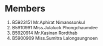 Members
======
  1. B5923151 Mr.Aphirat Nimanssonkul 
  2. B5910991 Miss.Julaluck Phongchaumdee
  3. B5920914 Mr.Kasinan Rordthab
  5. B5900909 Miss.Sumitra Lalongsungnoen
